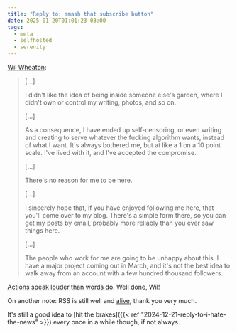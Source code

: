 ```yaml
---
title: "Reply to: smash that subscribe button"
date: 2025-01-20T01:01:23-03:00
tags:
  - meta
  - selfhosted
  - serenity
---
```


[Wil Wheaton](https://wilwheaton.net/2025/01/smash-that-subscribe-button/):

> [...]
>
> I didn't like the idea of being inside someone else's garden, where I didn't
> own or control my writing, photos, and so on.
>
> [...]
>
> As a consequence, I have ended up self-censoring, or even writing and creating
> to serve whatever the fucking algorithm wants, instead of what I want. It's
> always bothered me, but at like a 1 on a 10 point scale. I've lived with it,
> and I've accepted the compromise.
>
> [...]
>
> There's no reason for me to be here.
>
> [...]
>
> I sincerely hope that, if you have enjoyed following me here, that you'll come
> over to my blog. There's a simple form there, so you can get my posts by
> email, probably more reliably than you ever saw things here.
>
> [...]
>
> The people who work for me are going to be unhappy about this. I have a major
> project coming out in March, and it's not the best idea to walk away from an
> account with a few hundred thousand followers.

[Actions speak louder than words
do](https://www.youtube.com/watch?v=MW5Hn70zrg0). Well done, Wil!

On another note: RSS is still well and
[alive](https://joeyehand.com/blog/2025/01/15/i-ditched-the-algorithm-for-rssand-you-should-too/),
thank you very much.

It's still a good idea to [hit the brakes]({{< ref
"2024-12-21-reply-to-i-hate-the-news" >}}) every once in a while though, if not
always.
